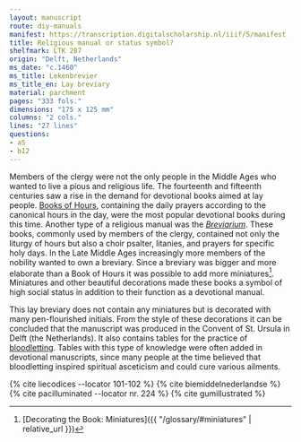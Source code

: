 ```yaml
---
layout: manuscript
route: diy-manuals
manifest: https://transcription.digitalscholarship.nl/iiif/5/manifest
title: Religious manual or status symbol?
shelfmark: LTK 287
origin: "Delft, Netherlands"
ms_date: "c.1460"
ms_title: Lekenbrevier
ms_title_en: Lay breviary
material: parchment
pages: "333 fols."
dimensions: "175 x 125 mm"
columns: "2 cols."
lines: "27 lines"
questions:
- a5
- b12
---
```


Members of the clergy were not the only people in the Middle Ages who
wanted to live a pious and religious life. The fourteenth and fifteenth
centuries saw a rise in the demand for devotional books aimed at lay
people. [Books of Hours](https://en.wikipedia.org/wiki/Book_of_hours),
containing the daily prayers according to the canonical hours in the
day, were the most popular devotional books during this time. Another
type of a religious manual was the
[*Breviarium*](https://en.wikipedia.org/wiki/Breviary). These books,
commonly used by members of the clergy, contained not only the liturgy
of hours but also a choir psalter, litanies, and prayers for specific
holy days. In the Late Middle Ages increasingly more members of the
nobility wanted to own a breviary. Since a breviary was bigger and more
elaborate than a Book of Hours it was possible to add more miniatures[^1].
Miniatures and other beautiful decorations made these books a symbol of
high social status in addition to their function as a devotional manual.

This lay breviary does not contain any miniatures but is decorated with
many pen-flourished initials. From the style of these decorations it can
be concluded that the manuscript was produced in the Convent of St.
Ursula in Delft (the Netherlands). It also contains tables for the
practice of [bloodletting](https://en.wikipedia.org/wiki/Bloodletting).
Tables with this type of knowledge were often added in devotional
manuscripts, since many people at the time believed that bloodletting
inspired spiritual asceticism and could cure various ailments.

[^1]: [Decorating the Book: Miniatures]({{ "/glossary/#miniatures" | relative_url }})

{% cite liecodices --locator 101-102 %}
{% cite biemiddelnederlandse %}
{% cite pacilluminated --locator nr. 224 %}
{% cite gumillustrated %}
